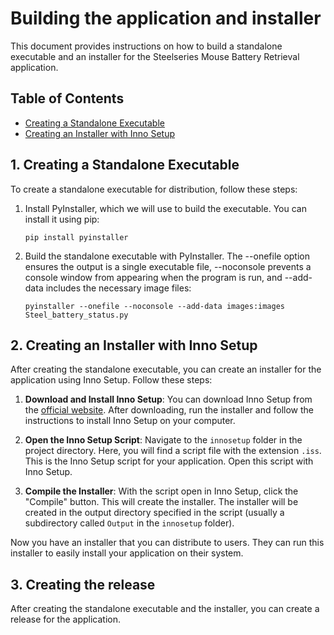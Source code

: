 # Building the application and installer

This document provides instructions on how to build a standalone executable and an installer for the Steelseries Mouse Battery Retrieval application.

## Table of Contents

- [Creating a Standalone Executable](#1-creating-a-standalone-executable)
- [Creating an Installer with Inno Setup](#2-creating-an-installer-with-inno-setup)

## 1. Creating a Standalone Executable

To create a standalone executable for distribution, follow these steps:

1. Install PyInstaller, which we will use to build the executable. You can install it using pip:

   `pip install pyinstaller`

2. Build the standalone executable with PyInstaller. The --onefile option ensures the output is a single executable file, --noconsole prevents a console window from appearing when the program is run, and --add-data includes the necessary image files:

    `pyinstaller --onefile --noconsole --add-data images:images Steel_battery_status.py`

## 2. Creating an Installer with Inno Setup

After creating the standalone executable, you can create an installer for the application using Inno Setup. Follow these steps:

1. **Download and Install Inno Setup**: You can download Inno Setup from the [official website](http://www.jrsoftware.org/isdl.php). After downloading, run the installer and follow the instructions to install Inno Setup on your computer.

2. **Open the Inno Setup Script**: Navigate to the `innosetup` folder in the project directory. Here, you will find a script file with the extension `.iss`. This is the Inno Setup script for your application. Open this script with Inno Setup.

3. **Compile the Installer**: With the script open in Inno Setup, click the "Compile" button. This will create the installer. The installer will be created in the output directory specified in the script (usually a subdirectory called `Output` in the `innosetup` folder).

Now you have an installer that you can distribute to users. They can run this installer to easily install your application on their system.

## 3. Creating the release

After creating the standalone executable and the installer, you can create a release for the application.